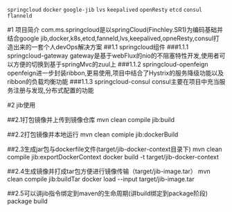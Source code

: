 `springcloud` `docker` `google-jib` `lvs` `keepalived` `openResty` `etcd` `consul` `flanneld`  

#1 项目简介
com.ms.springcloud是以springCloud(Finchley.SR1)为编码基础并结合google jib,docker,k8s,etcd,fanneld,lvs,keepalived,opneResty,consul打造出来的一套个人devOps解决方案
##1.1 springcloud组件
###1.1.1 springcloud-gateway
    gateway是基于webFlux的nio的不阻塞特性开发,使用者可以方便的切换到基于springMvc的zuul上
###1.1.2 springcloud-openfeign
    openfeign进一步封装ribbon,更易使用,项目中结合了Hystrix的服务降级功能以及ribbon的负载均衡功能
###1.1.3 springcloud-consul
    consul主要在项目中充当服务注册与发现,分布式配置的功能


#2 jib使用

##2.1打包镜像并上传到镜像仓库
    mvn clean compile jib:build
    
##2.2打包镜像并本地运行
    mvn clean comiple jib:dockerBuild
   
##2.3生成jar包与dockerfile文件(target/jib-docker-context目录下)
    mvn clean compile jib:exportDockerContext
    docker build -t target/jib-docker-context
    
##2.4生成镜像并打成tar包方便进行镜像传输（target/jib-image.tar）
    mvn clean compile jib:buildTar
    docker load --input target/jib-image.tar
    
##2.5可以讲jib指令绑定到maven的生命周期(讲build绑定到package阶段)
    <plugin>
        <excutions>
            <excution>
                <phase>package</phase>
                <goals>
                    <goal>build</goal>
                </goals>
            </excution>
        </excutions>
    </plugin>